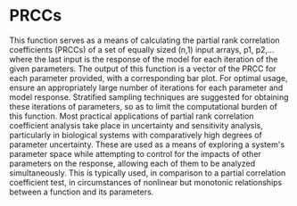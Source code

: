 # PRCCs
This function serves as a means of calculating the partial rank correlation coefficients (PRCCs) of a set of equally sized (n,1) input arrays, p1, p2,... where the last input is the response of the model for each iteration of the given parameters. The output of this function is a vector of the PRCC for each parameter provided, with a corresponding bar plot. For optimal usage, ensure an appropriately large number of iterations for each parameter and model response. Stratified sampling techniques are suggested for obtaining these iterations of parameters, so as to limit the computational burden of this function. Most practical applications of partial rank correlation coefficient analysis take place in uncertainty and sensitivity analysis, particularly in biological systems with comparatively high degrees of parameter uncertainty. These are used as a means of exploring a system's parameter space while attempting to control for the impacts of other parameters on the response, allowing each of them to be analyzed simultaneously. This is typically used, in comparison to a partial correlation coefficient test, in circumstances of nonlinear but monotonic relationships between a function and its parameters.
